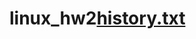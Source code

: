 # linux_hw2[history.txt](https://github.com/sydorchencoartist/linux_hw2/files/10393863/history.txt)
